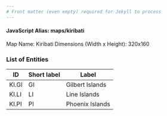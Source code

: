 ```yaml
---
# Front matter (even empty) required for Jekyll to process
---
```


#### JavaScript Alias: maps/kiribati

Map Name: Kiribati
Dimensions (Width x Height): 320x160





### List of Entities

ID | Short label | Label
---|---|---|
KI.GI|GI|Gilbert Islands
KI.LI|LI|Line Islands
KI.PI|PI|Phoenix Islands

